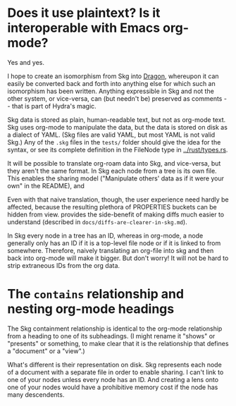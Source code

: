 # Does it use plaintext? Is it interoperable with Emacs org-mode?

Yes and yes.

I hope to create an isomorphism from Skg into [Dragon](https://github.com/CategoricalData/hydra/tree/main), whereupon it can easily be converted back and forth into anything else for which such an isomorphism has been written. Anything expressible in Skg and not the other system, or vice-versa, can (but needn't be) preserved as comments -- that is part of Hydra's magic.

Skg data is stored as plain, human-readable text, but not as org-mode text. Skg uses org-mode to manipulate the data, but the data is stored on disk as a dialect of YAML. (Skg files are valid YAML, but most YAML is not valid Skg.) Any of the `.skg` files in the `tests/` folder should give the idea for the syntax, or see its complete definition in the FileNode type in [../rust/types.rs](../rust/types.rs).

It will be possible to translate org-roam data into Skg, and vice-versa, but they aren't the same format. In Skg each node from a tree is its own file. This enables the sharing model ("Manipulate others' data as if it were your own" in the README), and

Even with that naive translation, though, the user experience need hardly be affected, because the resulting plethora of PROPERTIES buckets can be hidden from view.
provides the side-benefit of making diffs much easier to understand (described in `docs/diffs-are-clearer-in-skg.md`).

In Skg every node in a tree has an ID, whereas in org-mode, a node generally only has an ID if it is a top-level file node or if it is linked to from somewhere. Therefore, naively translating an org-file into skg and then back into org-mode will make it bigger. But don't worry! It will not be hard to strip extraneous IDs from the org data.

# The `contains` relationship and nesting org-mode headings

The Skg containment relationship is identical to the org-mode relationship from a heading to one of its subheadings. (I might rename it "shows" or "presents" or something, to make clear that it is the relationship that defines a "document" or a "view".)

What's different is their representation on disk. Skg represents each node of a document with a separate file in order to  enable sharing. I can't link to one of your nodes unless every node has an ID. And creating a lens onto one of your nodes would have a prohibitive memory cost if the node has many descendents.
